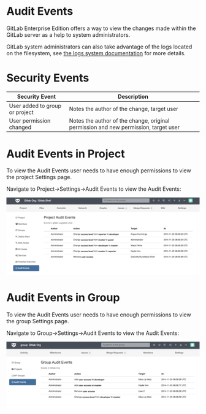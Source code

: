 # Audit Events

GitLab Enterprise Edition offers a way to view the changes made within the GitLab server as a help to system administrators.

GitLab system administrators can also take advantage of the logs located on the filesystem, see [the logs system documentation](logs/logs.md) for more details.


# Security Events

| Security Event                 | Description                                                                                      |
|--------------------------------|--------------------------------------------------------------------------------------------------|
| User added to group or project | Notes the author of the change, target user                                                      |
| User permission changed        | Notes the author of the change, original permission and new permission, target user              |


# Audit Events in Project

To view the Audit Events user needs to have enough permissions to view the project Settings page.

Navigate to Project->Settings->Audit Events to view the Audit Events:

![audit events project](audit_events_project.png)

# Audit Events in Group

To view the Audit Events user needs to have enough permissions to view the group Settings page.

Navigate to Group->Settings->Audit Events to view the Audit Events:

![audit events group](audit_events_group.png)

